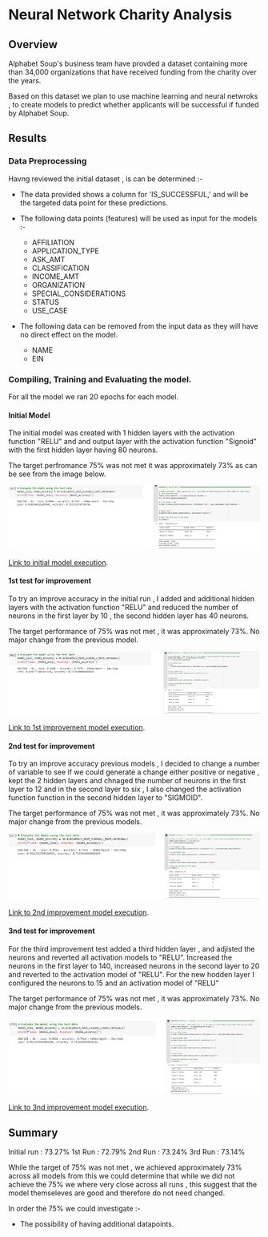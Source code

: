 # Neural Network Charity Analysis

## Overview

Alphabet Soup's business team have provded a dataset containing more than 34,000 organizations that have received funding from the charity over the years.

Based on this dataset we plan to use machine learning and neural netwroks , to create models to predict whether applicants will be successful if funded by Alphabet Soup.

## Results

### Data Preprocessing

Havng reviewed the initial dataset , is can be determined :- 

- The data provided shows a column for 'IS_SUCCESSFUL,' and will be the targeted data point for these predictions.
- The following data points (features) will be used as input for the models :- 
  - AFFILIATION
  - APPLICATION_TYPE
  - ASK_AMT
  - CLASSIFICATION
  - INCOME_AMT
  - ORGANIZATION
  - SPECIAL_CONSIDERATIONS
  - STATUS
  - USE_CASE

- The following data can be removed from the input data as they will have no direct effect on the model.
  - NAME
  - EIN

### Compiling, Training and Evaluating the model.

For all the model we ran 20 epochs for each model.

#### Initial Model

The initial model was created with 1 hidden layers with the activation function "RELU" and and output layer with the activation function "Signoid" with the first hidden layer having 80 neurons.

The target perfromance 75% was not met it was approximately 73% as can be see from the image below.

![Summary retiring](/Resources/Original_model.PNG)

[Link to initial model execution].

[Link to initial model execution]: https://github.com/JohnFortucci/Neural_Network_Charity_Analysis/blob/main/AlphabetSoupCharity_Optimization_original.h5 

#### 1st test for improvement

To try an improve accuracy in the initial run , I added and additional hidden layers with the activation function "RELU" and reduced the number of neurons in the first layer by 10 , the second hidden layer has 40 neurons.

The target performance of 75% was not met , it was approximately 73%. No major change from the previous model.

![Summary retiring](/Resources/first_optimization.PNG)

[Link to 1st improvement model execution].

[Link to 1st improvement model execution]: https://github.com/JohnFortucci/Neural_Network_Charity_Analysis/blob/main/AlphabetSoupCharity_Optimization_opt_run_1.h5 

#### 2nd test for improvement

To try an improve accuracy previous models , I decided to change a number of variable to see if we could generate a change either positive or negative , kept the 2 hidden layers and chnaged the number of neurons in the first layer to 12 and in the second layer to six , I also changed the activation function function in the second hidden layer to "SIGMOID".

The target performance of 75% was not met , it was approximately 73%. No major change from the previous models.

![Summary retiring](/Resources/second_optimization.PNG)

[Link to 2nd improvement model execution].

[Link to 2nd improvement model execution]: https://github.com/JohnFortucci/Neural_Network_Charity_Analysis/blob/main/AlphabetSoupCharity_Optimization_opt_run_2.h5 

#### 3nd test for improvement

For the third improvement test added a third hidden layer , and adjisted the neurons and reverted all activation models to "RELU". Increased the neurons in the first layer to 140, increased neurons in the second layer to 20 and reverted to the activation model of "RELU". For the new hodden layer I configured the neurons to 15 and an activation model of "RELU"

The target performance of 75% was not met , it was approximately 73%. No major change from the previous models.

![Summary retiring](/Resources/third_optimization.PNG)

[Link to 3nd improvement model execution].

[Link to 3nd improvement model execution]: https://github.com/JohnFortucci/Neural_Network_Charity_Analysis/blob/main/AlphabetSoupCharity_Optimization_opt_run_3.h5

## Summary

Initial run : 73.27%
1st Run     : 72.79%
2nd Run     : 73.24%
3rd Run     : 73.14%

While the target of 75% was not met , we achieved approximately 73% across all models from this we could determine that while we did not achieve the 75% we where very close across all runs , this suggest that the model themseleves are good and therefore do not need changed.

In order the 75% we could investigate :- 
- The possibility of having additional datapoints.


